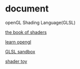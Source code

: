 # document

openGL Shading Language(GLSL)

[the book of shaders](https://thebookofshaders.com/)

[learn opengl](https://learnopengl.com/book/book_pdf.pdf)

[GLSL sandbox](https://glslsandbox.com/)

[shader toy](https://www.shadertoy.com/)
